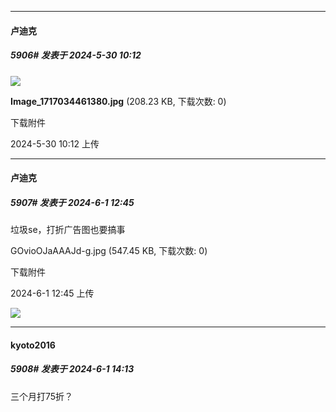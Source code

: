 ﻿
*****

####  卢迪克  
##### 5906#       发表于 2024-5-30 10:12

<img src="https://img.saraba1st.com/forum/202405/30/101253adq4lxiyiu9o45ax.jpg" referrerpolicy="no-referrer">

<strong>Image_1717034461380.jpg</strong> (208.23 KB, 下载次数: 0)

下载附件

2024-5-30 10:12 上传


*****

####  卢迪克  
##### 5907#       发表于 2024-6-1 12:45

垃圾se，打折广告图也要搞事

GOvioOJaAAAJd-g.jpg
(547.45 KB, 下载次数: 0)

下载附件

2024-6-1 12:45 上传

<img src="https://img.saraba1st.com/forum/202406/01/124511nnqlsndhhl9jbhht.jpg" referrerpolicy="no-referrer">


*****

####  kyoto2016  
##### 5908#       发表于 2024-6-1 14:13

三个月打75折？

